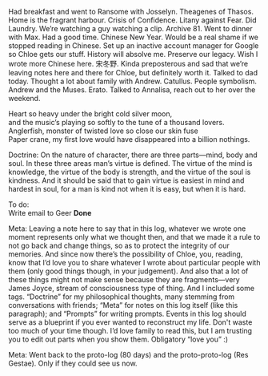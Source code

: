 Had breakfast and went to Ransome with Josselyn. Theagenes of Thasos. Home is the fragrant harbour. Crisis of Confidence. Litany against Fear. Did Laundry. We’re watching a guy watching a clip. Archive 81\. Went to dinner with Max. Had a good time. Chinese New Year. Would be a real shame if we stopped reading in Chinese. Set up an inactive account manager for Google so Chloe gets our stuff. History will absolve me. Preserve our legacy. Wish I wrote more Chinese here. 宋冬野. Kinda preposterous and sad that we’re leaving notes here and there for Chloe, but definitely worth it. Talked to dad today. Thought a lot about family with Andrew. Catullus. People symbolism. Andrew and the Muses. Erato. Talked to Annalisa, reach out to her over the weekend. 

Heart so heavy under the bright cold silver moon,   
and the music’s playing so softly to the tune of a thousand lovers.  
Anglerfish, monster of twisted love so close our skin fuse  
Paper crane, my first love would have disappeared into a billion nothings.

Doctrine: On the nature of character, there are three parts—mind, body and soul. In these three areas man’s virtue is defined. The virtue of the mind is knowledge, the virtue of the body is strength, and the virtue of the soul is kindness. And it should be said that to gain virtue is easiest in mind and hardest in soul, for a man is kind not when it is easy, but when it is hard.

To do:  
Write email to Geer **Done**

Meta: Leaving a note here to say that in this log, whatever we wrote one moment represents only what we thought then, and that we made it a rule to not go back and change things, so as to protect the integrity of our memories. And since now there’s the possibility of Chloe, you, reading, know that I’d love you to share whatever I wrote about particular people with them (only good things though, in your judgement). And also that a lot of these things might not make sense because they are fragments—very James Joyce, stream of consciousness type of thing. And I included some tags. “Doctrine” for my philosophical thoughts, many stemming from conversations with friends; “Meta” for notes on this log itself (like this paragraph); and “Prompts” for writing prompts. Events in this log should serve as a blueprint if you ever wanted to reconstruct my life. Don't waste too much of your time though. I’d love family to read this, but I am trusting you to edit out parts when you show them. Obligatory “love you” :)

Meta: Went back to the proto-log (80 days) and the proto-proto-log (Res Gestae). Only if they could see us now.
